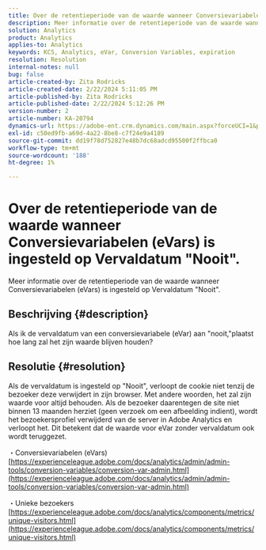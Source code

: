 ```yaml
---
title: Over de retentieperiode van de waarde wanneer Conversievariabelen (eVars) is ingesteld op Vervaldatum "Nooit".
description: Meer informatie over de retentieperiode van de waarde wanneer Conversievariabelen (eVars) is ingesteld op Vervaldatum "Nooit".
solution: Analytics
product: Analytics
applies-to: Analytics
keywords: KCS, Analytics, eVar, Conversion Variables, expiration
resolution: Resolution
internal-notes: null
bug: false
article-created-by: Zita Rodricks
article-created-date: 2/22/2024 5:11:05 PM
article-published-by: Zita Rodricks
article-published-date: 2/22/2024 5:12:26 PM
version-number: 2
article-number: KA-20794
dynamics-url: https://adobe-ent.crm.dynamics.com/main.aspx?forceUCI=1&pagetype=entityrecord&etn=knowledgearticle&id=f8dece5a-a5d1-ee11-9079-6045bd0061cb
exl-id: c50ed9fb-a69d-4a22-8be8-c7f24e9a4189
source-git-commit: dd19f78d752827e48b7dc68adcd95500f2ffbca0
workflow-type: tm+mt
source-wordcount: '188'
ht-degree: 1%

---
```


# Over de retentieperiode van de waarde wanneer Conversievariabelen (eVars) is ingesteld op Vervaldatum &quot;Nooit&quot;.


Meer informatie over de retentieperiode van de waarde wanneer Conversievariabelen (eVars) is ingesteld op Vervaldatum &quot;Nooit&quot;.

## Beschrijving {#description}

Als ik de vervaldatum van een conversievariabele (eVar) aan &quot;nooit,&quot;plaatst hoe lang zal het zijn waarde blijven houden?

## Resolutie {#resolution}


Als de vervaldatum is ingesteld op &quot;Nooit&quot;, verloopt de cookie niet tenzij de bezoeker deze verwijdert in zijn browser. Met andere woorden, het zal zijn waarde voor altijd behouden. Als de bezoeker daarentegen de site niet binnen 13 maanden herziet (geen verzoek om een afbeelding indient), wordt het bezoekersprofiel verwijderd van de server in Adobe Analytics en verloopt het. Dit betekent dat de waarde voor eVar zonder vervaldatum ook wordt teruggezet.

・Conversievariabelen (eVars)
[https://experienceleague.adobe.com/docs/analytics/admin/admin-tools/conversion-variables/conversion-var-admin.html](https://experienceleague.adobe.com/docs/analytics/admin/admin-tools/conversion-variables/conversion-var-admin.html)

・Unieke bezoekers
[https://experienceleague.adobe.com/docs/analytics/components/metrics/unique-visitors.html](https://experienceleague.adobe.com/docs/analytics/components/metrics/unique-visitors.html)
